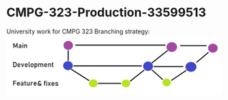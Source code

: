 # CMPG-323-Production-33599513
University work for CMPG 323
Branching strategy:
<img src="33599513 branching strategy.jpg" width="800"/>
